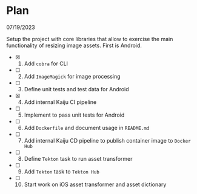 # Plan

07/19/2023

Setup the project with core libraries that allow to exercise the main functionality of resizing image assets. First is Android.

- [x] 1. Add `cobra` for CLI
- [ ] 2. Add `ImageMagick` for image processing
- [ ] 3. Define unit tests and test data for Android
- [x] 4. Add internal Kaiju CI pipeline
- [ ] 5. Implement to pass unit tests for Android
- [ ] 6. Add `Dockerfile` and document usage in `README.md`
- [ ] 7. Add internal Kaiju CD pipeline to publish container image to `Docker Hub`
- [ ] 8. Define `Tekton` task to run asset transformer
- [ ] 9. Add `Tekton` task to `Tekton Hub`
- [ ] 10. Start work on iOS asset transformer and asset dictionary
